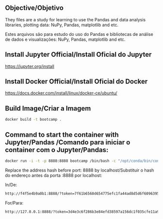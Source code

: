 ## Objective/Objetivo

They files are a study for learning to use the Pandas and data analysis libraries,
plotting data: NuPy, Pandas, matplotlib and etc.

Estes arquivos são para estudo do uso do Pandas e bibliotecas de análise de dados e visualizações:
NuPy, Pandas, matplotlib and etc.

## Install Jupyter Official/Install Oficial do Jupyter

https://jupyter.org/install

## Install Docker Official/Install Oficial do Docker

https://docs.docker.com/install/linux/docker-ce/ubuntu/

## Build Image/Criar a Imagem

```bash
docker build -t bootcamp .
```
## Command to start the container with Jupyter/Pandas /Comando para iniciar o container com o Jupyter/Pandas:

```bash
docker run -i -t -p 8888:8888 bootcamp /bin/bash -c "/opt/conda/bin/conda install jupyter pandas -y && /opt/conda/bin/jupyter notebook --notebook-dir=/opt/notebooks/ --ip='0.0.0.0' --port=8888 --no-browser --allow-root"
```

Replace the address hash before port: 8888 by localhost/Substituir o hash do endereço antes da porta :8888 por localhost:

In/De:
```bash
http://f4f5e4b9a0b1:8888/?token=7f61b6560d654775efc1fa44ad8d5d6f6096395c08ca56e1&token=7f61b6560d654775efc1fa44ad8d5d6f6096395c08ca56e1
```

For/Para:
```bash
http://127.0.0.1:8888/?token=3d4e3c6f286b3e84efd38597a156dc1f035cfe11a9dc13f7
```
